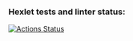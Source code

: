 ### Hexlet tests and linter status:
[![Actions Status](https://github.com/shizo1D/java-project-lvl1/workflows/hexlet-check/badge.svg)](https://github.com/shizo1D/java-project-lvl1/actions)